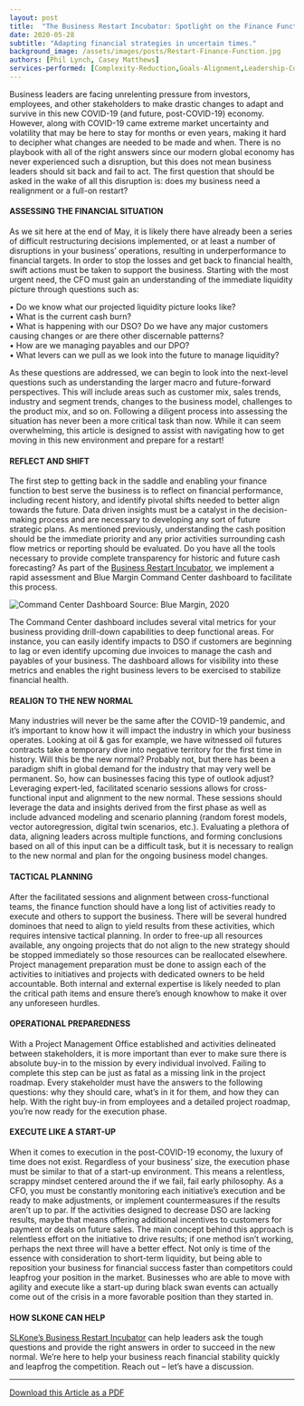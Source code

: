 ```yaml
---
layout: post
title:  "The Business Restart Incubator: Spotlight on the Finance Function"
date: 2020-05-28
subtitle: "Adapting financial strategies in uncertain times."
background_image: /assets/images/posts/Restart-Finance-Function.jpg
authors: [Phil Lynch, Casey Matthews]
services-performed: [Complexity-Reduction,Goals-Alignment,Leadership-Coaching-and-Leadership-Facilitation,Organizational-Design-and-Alignment]
---
```


Business leaders are facing unrelenting pressure from investors, employees, and other stakeholders to make drastic changes to adapt and survive in this new COVID-19 (and future, post-COVID-19) economy. However, along with COVID-19 came extreme market uncertainty and volatility that may be here to stay for months or even years, making it hard to decipher what changes are needed to be made and when. There is no playbook with all of the right answers since our modern global economy has never experienced such a disruption, but this does not mean business leaders should sit back and fail to act. The first question that should be asked in the wake of all this disruption is: does my business need a realignment or a full-on restart? 

#### ASSESSING THE FINANCIAL SITUATION

As we sit here at the end of May, it is likely there have already been a series of difficult restructuring decisions implemented, or at least a number of disruptions in your business’ operations, resulting in underperformance to financial targets. In order to stop the losses and get back to financial health, swift actions must be taken to support the business. Starting with the most urgent need, the CFO must gain an understanding of the immediate liquidity picture through questions such as: 

•	Do we know what our projected liquidity picture looks like?<br>
•	What is the current cash burn?<br>
•	What is happening with our DSO? Do we have any major customers causing changes or are there other discernable patterns? <br>
•	How are we managing payables and our DPO?<br>
•	What levers can we pull as we look into the future to manage liquidity?<br>

As these questions are addressed, we can begin to look into the next-level questions such as understanding the larger macro and future-forward perspectives. This will include areas such as customer mix, sales trends, industry and segment trends, changes to the business model, challenges to the product mix, and so on. Following a diligent process into assessing the situation has never been a more critical task than now. While it can seem overwhelming, this article is designed to assist with navigating how to get moving in this new environment and prepare for a restart! 

#### REFLECT AND SHIFT

The first step to getting back in the saddle and enabling your finance function to best serve the business is to reflect on financial performance, including recent history, and identify pivotal shifts needed to better align towards the future. Data driven insights must be a catalyst in the decision-making process and are necessary to developing any sort of future strategic plans. As mentioned previously, understanding the cash position should be the immediate priority and any prior activities surrounding cash flow metrics or reporting should be evaluated. Do you have all the tools necessary to provide complete transparency for historic and future cash forecasting? As part of the <a href="https://slkone.com/restart/">Business Restart Incubator</a>, we implement a rapid assessment and Blue Margin Command Center dashboard to facilitate this process. 

<img src="https://slkone.com/images/Command-Center.jpg" alt="Command Center Dashboard">
Source: Blue Margin, 2020<br>

The Command Center dashboard includes several vital metrics for your business providing drill-down capabilities to deep functional areas. For instance, you can easily identify impacts to DSO if customers are beginning to lag or even identify upcoming due invoices to manage the cash and payables of your business. The dashboard allows for visibility into these metrics and enables the right business levers to be exercised to stabilize financial health. 

#### REALIGN TO THE NEW NORMAL

Many industries will never be the same after the COVID-19 pandemic, and it’s important to know how it will impact the industry in which your business operates. Looking at oil & gas for example, we have witnessed oil futures contracts take a temporary dive into negative territory for the first time in history. Will this be the new normal? Probably not, but there has been a paradigm shift in global demand for the industry that may very well be permanent. So, how can businesses facing this type of outlook adjust? Leveraging expert-led, facilitated scenario sessions allows for cross-functional input and alignment to the new normal. These sessions should leverage the data and insights derived from the first phase as well as include advanced modeling and scenario planning (random forest models, vector autoregression, digital twin scenarios, etc.). Evaluating a plethora of data, aligning leaders across multiple functions, and forming conclusions based on all of this input can be a difficult task, but it is necessary to realign to the new normal and plan for the ongoing business model changes.

####  TACTICAL PLANNING

After the facilitated sessions and alignment between cross-functional teams, the finance function should have a long list of activities ready to execute and others to support the business. There will be several hundred dominoes that need to align to yield results from these activities, which requires intensive tactical planning. In order to free-up all resources available, any ongoing projects that do not align to the new strategy should be stopped immediately so those resources can be reallocated elsewhere. Project management preparation must be done to assign each of the activities to initiatives and projects with dedicated owners to be held accountable. Both internal and external expertise is likely needed to plan the critical path items and ensure there’s enough knowhow to make it over any unforeseen hurdles.

#### OPERATIONAL PREPAREDNESS

With a Project Management Office established and activities delineated between stakeholders, it is more important than ever to make sure there is absolute buy-in to the mission by every individual involved. Failing to complete this step can be just as fatal as a missing link in the project roadmap. Every stakeholder must have the answers to the following questions: why they should care, what’s in it for them, and how they can help. With the right buy-in from employees and a detailed project roadmap, you’re now ready for the execution phase.

#### EXECUTE LIKE A START-UP

When it comes to execution in the post-COVID-19 economy, the luxury of time does not exist. Regardless of your business’ size, the execution phase must be similar to that of a start-up environment. This means a relentless, scrappy mindset centered around the if we fail, fail early philosophy. As a CFO, you must be constantly monitoring each initiative’s execution and be ready to make adjustments, or implement countermeasures if the results aren’t up to par. If the activities designed to decrease DSO are lacking results, maybe that means offering additional incentives to customers for payment or deals on future sales. The main concept behind this approach is relentless effort on the initiative to drive results; if one method isn’t working, perhaps the next three will have a better effect. Not only is time of the essence with consideration to short-term liquidity, but being able to reposition your business for financial success faster than competitors could leapfrog your position in the market. Businesses who are able to move with agility and execute like a start-up during black swan events can actually come out of the crisis in a more favorable position than they started in. 

#### HOW SLKONE CAN HELP

<a href="https://slkone.com/restart/">SLKone’s Business Restart Incubator</a> can help leaders ask the tough questions and provide the right answers in order to succeed in the new normal. We’re here to help your business reach financial stability quickly and leapfrog the competition. Reach out – let’s have a discussion.


___

<a href="https://slkone.com/files/SLKone_Article_Business-Restart-Incubator_Finance-Function_2020.pdf" class="btn-filled" target="_blank">Download this Article as a PDF</a>
